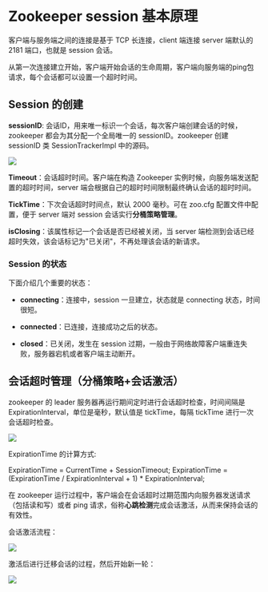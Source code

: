 # Zookeeper session 基本原理

客户端与服务端之间的连接是基于 TCP 长连接，client 端连接 server 端默认的 2181 端口，也就是 session 会话。

从第一次连接建立开始，客户端开始会话的生命周期，客户端向服务端的ping包请求，每个会话都可以设置一个超时时间。

## Session 的创建

**sessionID**: 会话ID，用来唯一标识一个会话，每次客户端创建会话的时候，zookeeper 都会为其分配一个全局唯一的 sessionID。zookeeper 创建 sessionID 类 SessionTrackerImpl 中的源码。

![](https://www.runoob.com/wp-content/uploads/2020/09/session01.png)

**Timeout**：会话超时时间。客户端在构造 Zookeeper 实例时候，向服务端发送配置的超时时间，server 端会根据自己的超时时间限制最终确认会话的超时时间。

**TickTime**：下次会话超时时间点，默认 2000 毫秒。可在 zoo.cfg 配置文件中配置，便于 server 端对 session 会话实行**分桶策略管理**。

**isClosing**：该属性标记一个会话是否已经被关闭，当 server 端检测到会话已经超时失效，该会话标记为"已关闭"，不再处理该会话的新请求。

### Session 的状态

下面介绍几个重要的状态：

-   **connecting**：连接中，session 一旦建立，状态就是 connecting 状态，时间很短。
    
-   **connected**：已连接，连接成功之后的状态。
    
-   **closed**：已关闭，发生在 session 过期，一般由于网络故障客户端重连失败，服务器宕机或者客户端主动断开。
    

## 会话超时管理（分桶策略+会话激活）

zookeeper 的 leader 服务器再运行期间定时进行会话超时检查，时间间隔是 ExpirationInterval，单位是毫秒，默认值是 tickTime，每隔 tickTime 进行一次会话超时检查。

![](https://www.runoob.com/wp-content/uploads/2020/09/session02.png)

ExpirationTime 的计算方式:

ExpirationTime = CurrentTime + SessionTimeout;
ExpirationTime = (ExpirationTime / ExpirationInterval + 1) * ExpirationInterval;

在 zookeeper 运行过程中，客户端会在会话超时过期范围内向服务器发送请求（包括读和写）或者 ping 请求，俗称**心跳检测**完成会话激活，从而来保持会话的有效性。

会话激活流程：

![](https://www.runoob.com/wp-content/uploads/2020/09/session03.png)

激活后进行迁移会话的过程，然后开始新一轮：

![](https://www.runoob.com/wp-content/uploads/2020/09/session04.png)